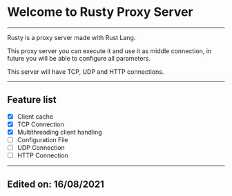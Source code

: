 # Welcome to Rusty Proxy Server
---

Rusty is a proxy server made with Rust Lang.

This proxy server you can execute it and use it as middle connection, in future you will be able to configure all parameters.


This server will have TCP, UDP and HTTP connections.

---
Feature list
---

- [x] Client cache
- [x] TCP Connection
- [x] Multithreading client handling
- [ ] Configuration File
- [ ] UDP Connection
- [ ] HTTP Connection

---
Edited on: 16/08/2021
---
